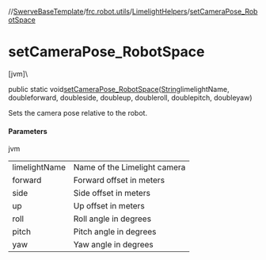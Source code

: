 //[SwerveBaseTemplate](../../../index.md)/[frc.robot.utils](../index.md)/[LimelightHelpers](index.md)/[setCameraPose_RobotSpace](set-camera-pose_-robot-space.md)

# setCameraPose_RobotSpace

[jvm]\

public static void[setCameraPose_RobotSpace](set-camera-pose_-robot-space.md)([String](https://docs.oracle.com/javase/8/docs/api/java/lang/String.html)limelightName, doubleforward, doubleside, doubleup, doubleroll, doublepitch, doubleyaw)

Sets the camera pose relative to the robot.

#### Parameters

jvm

| | |
|---|---|
| limelightName | Name of the Limelight camera |
| forward | Forward offset in meters |
| side | Side offset in meters |
| up | Up offset in meters |
| roll | Roll angle in degrees |
| pitch | Pitch angle in degrees |
| yaw | Yaw angle in degrees |

